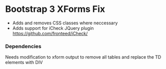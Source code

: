 Bootstrap 3 XForms Fix
======================

* Adds and removes CSS classes where neccessary
* Adds support for iCheck JQuery plugin https://github.com/fronteed/iCheck/

### Dependencies
Needs modification to xform output to remove all tables and replace the TD elements with DIV
